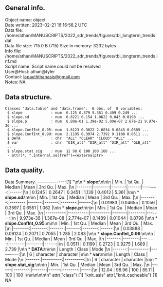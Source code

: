 <!-- This is a markdown file. -->


 General info.
---------------

Object name:    object      
Date written:   2023-02-21 16:16:56.2 UTC  
Data file:      /home/athan/MANUSCRIPTS/2022_sdr_trends/figures/tbl_longterm_trends.dat      
Data file size: 715.0 B (715) 
Size in memory: 3232 bytes      
Info file:      /home/athan/MANUSCRIPTS/2022_sdr_trends/figures/tbl_longterm_trends.inf.md      
Script name:    Script name could not be resolved      
User@Host:      athan@tyler   
Contact:        <lapauththanasis@gmail.com>      
Notes:          NA      


 Data structure.
-----------------

```
Classes 'data.table' and 'data.frame':	6 obs. of  8 variables:
 $ slope             : num  0.125 0.379 5.361 0.409 0.249 ...
 $ slope.sd          : num  0.8221 0.154 1.0622 0.043 0.0198 ...
 $ slope.p           : num  8.80e-01 1.39e-02 5.00e-07 2.67e-21 9.97e-36 ...
 $ slope.ConfInt_0.95: num  1.6123 0.3022 2.0834 0.0843 0.0389 ...
 $ slope.ConfInt_0.99: num  2.1195 0.3974 2.7392 0.1108 0.0511 ...
 $ DATA              : chr  "ALL" "CLEAR" "CLOUD" "ALL" ...
 $ var               : chr  "DIR_att" "DIR_att" "DIR_att" "GLB_att" ...
 $ slope.stat_sig    : num  12 98.6 100 100 100 ...
 - attr(*, ".internal.selfref")=<externalptr> 
```


 Data quality.
---------------
 Data Summary.
---------------[1] "\n\n  * **slope**:\n\n\n    |   Min. | 1st Qu. | Median |  Mean | 3rd Qu. |  Max. |\n    |-------:|--------:|-------:|------:|--------:|------:|\n    | 0.1245 |  0.2647 | 0.3451 | 1.139 |  0.4013 | 5.361 |\n\n  * **slope.sd**:\n\n\n    |    Min. | 1st Qu. | Median |   Mean | 3rd Qu. |  Max. |\n    |--------:|--------:|-------:|-------:|--------:|------:|\n    | 0.01983 | 0.04655 | 0.1056 | 0.3597 |  0.6551 | 1.062 |\n\n  * **slope.p**:\n\n\n    |      Min. |   1st Qu. |    Median |   Mean | 3rd Qu. |   Max. |\n    |----------:|----------:|----------:|-------:|--------:|-------:|\n    | 9.973e-36 | 1.367e-08 | 2.774e-07 | 0.1489 | 0.01044 | 0.8796 |\n\n  * **slope.ConfInt_0.95**:\n\n\n    |    Min. | 1st Qu. | Median |   Mean | 3rd Qu. |  Max. |\n    |--------:|--------:|-------:|-------:|--------:|------:|\n    | 0.03888 | 0.09124 | 0.2071 | 0.7055 |   1.285 | 2.083 |\n\n  * **slope.ConfInt_0.99**:\n\n\n    |   Min. | 1st Qu. | Median |   Mean | 3rd Qu. |  Max. |\n    |-------:|--------:|-------:|-------:|--------:|------:|\n    | 0.0511 |  0.1199 | 0.2723 | 0.9275 |   1.689 | 2.739 |\n\n  * **DATA**:\n\n\n    | Length |     Class |      Mode |\n    |-------:|----------:|----------:|\n    |      6 | character | character |\n\n  * **var**:\n\n\n    | Length |     Class |      Mode |\n    |-------:|----------:|----------:|\n    |      6 | character | character |\n\n  * **slope.stat_sig**:\n\n\n    |  Min. | 1st Qu. | Median |  Mean | 3rd Qu. | Max. |\n    |------:|--------:|-------:|------:|--------:|-----:|\n    | 12.04 |   98.96 |    100 | 85.11 |     100 |  100 |\n\n\n<!-- end of list -->\n\n\n"
attr(,"class")
[1] "knit_asis"
attr(,"knit_cacheable")
[1] NA
